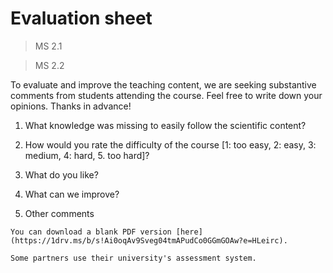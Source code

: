 # Evaluation sheet

> MS 2.1

> MS 2.2

To evaluate and improve the teaching content, we are seeking substantive comments from students attending the course. Feel free to write down your opinions. Thanks in advance!

1. What knowledge was missing to easily follow the scientific content?


2. How would you rate the difficulty of the course [1: too easy, 2: easy, 3: medium, 4: hard, 5. too hard]?


3. What do you like?


4. What can we improve?


5. Other comments

```{tip}
You can download a blank PDF version [here](https://1drv.ms/b/s!Ai0oqAv9Sveg04tmAPudCo0GGmGOAw?e=HLeirc).
```

```{note}
Some partners use their university's assessment system.
```
